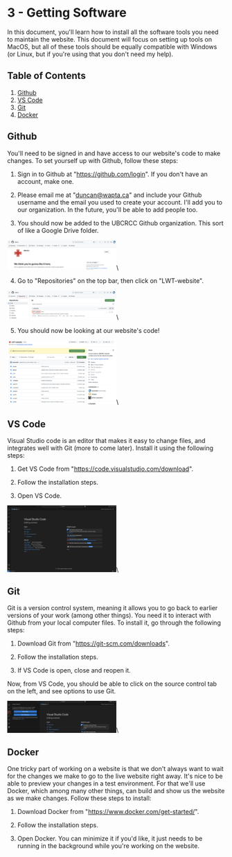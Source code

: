 # 3 - Getting Software

In this document, you'll learn how to install all the software tools you need to maintain the website. This document will focus on setting up tools on MacOS, but all of these tools should be equally compatible with Windows (or Linux, but if you're using that you don't need my help).

## Table of Contents

 1. [Github](#github)
 2. [VS Code](#vs-code)
 3. [Git](#git)
 4. [Docker](#docker)

## Github

You'll need to be signed in and have access to our website's code to make changes. To set yourself up with Github, follow these steps:

1. Sign in to Github at "https://github.com/login". If you don't have an account, make one. 

2. Please email me at "duncan@wapta.ca" and include your Github username and the email you used to create your account. I'll add you to our organization. In the future, you'll be able to add people too.

3. You should now be added to the UBCRCC Github organization. This sort of like a Google Drive folder.

<img src="media/github_org.png" alt="alt text" title="Title" width="50%">\

4. Go to "Repositories" on the top bar, then click on "LWT-website".

<img src="media/github_repo.png" alt="alt text" title="Title" width="50%">\

5. You should now be looking at our website's code!

<img src="media/github_code.png" alt="alt text" title="Title" width="50%">\

## VS Code

Visual Studio code is an editor that makes it easy to change files, and integrates well with Git (more to come later). Install it using the following steps:

1. Get VS Code from "https://code.visualstudio.com/download".

2. Follow the installation steps.

3. Open VS Code.

<img src="media/vscode.png" alt="alt text" title="Title" width="50%">\

## Git

Git is a version control system, meaning it allows you to go back to earlier versions of your work (among other things). You need it to interact with Github from your local computer files. To install it, go through the following steps:

1. Download Git from "https://git-scm.com/downloads".

2. Follow the installation steps.

3. If VS Code is open, close and reopen it.

Now, from VS Code, you should be able to click on the source control tab on the left, and see options to use Git.

<img src="media/vscode_git.png" alt="alt text" title="Title" width="50%">\

## Docker

One tricky part of working on a website is that we don't always want to wait for the changes we make to go to the live website right away. It's nice to be able to preview your changes in a test environment. For that we'll use Docker, which among many other things, can build and show us the website as we make changes. Follow these steps to install:

1. Download Docker from "https://www.docker.com/get-started/".

2. Follow the installation steps.

3. Open Docker. You can minimize it if you'd like, it just needs to be running in the background while you're working on the website.

